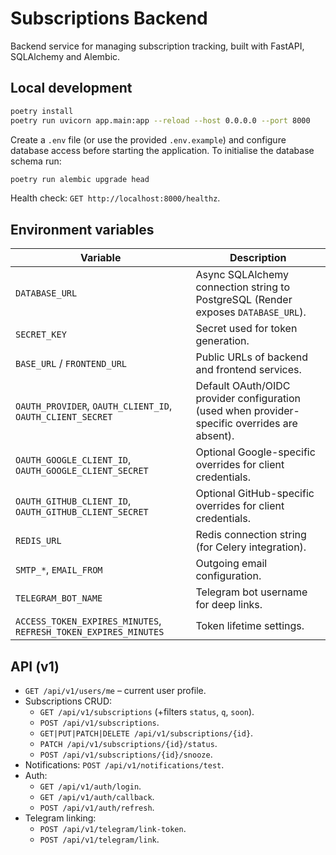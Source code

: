 # Subscriptions Backend

Backend service for managing subscription tracking, built with FastAPI, SQLAlchemy and Alembic.

## Local development

```bash
poetry install
poetry run uvicorn app.main:app --reload --host 0.0.0.0 --port 8000
```

Create a `.env` file (or use the provided `.env.example`) and configure database access before starting the application. To initialise the database schema run:

```bash
poetry run alembic upgrade head
```

Health check: `GET http://localhost:8000/healthz`.

## Environment variables

| Variable | Description |
| --- | --- |
| `DATABASE_URL` | Async SQLAlchemy connection string to PostgreSQL (Render exposes `DATABASE_URL`). |
| `SECRET_KEY` | Secret used for token generation. |
| `BASE_URL` / `FRONTEND_URL` | Public URLs of backend and frontend services. |
| `OAUTH_PROVIDER`, `OAUTH_CLIENT_ID`, `OAUTH_CLIENT_SECRET` | Default OAuth/OIDC provider configuration (used when provider-specific overrides are absent). |
| `OAUTH_GOOGLE_CLIENT_ID`, `OAUTH_GOOGLE_CLIENT_SECRET` | Optional Google-specific overrides for client credentials. |
| `OAUTH_GITHUB_CLIENT_ID`, `OAUTH_GITHUB_CLIENT_SECRET` | Optional GitHub-specific overrides for client credentials. |
| `REDIS_URL` | Redis connection string (for Celery integration). |
| `SMTP_*`, `EMAIL_FROM` | Outgoing email configuration. |
| `TELEGRAM_BOT_NAME` | Telegram bot username for deep links. |
| `ACCESS_TOKEN_EXPIRES_MINUTES`, `REFRESH_TOKEN_EXPIRES_MINUTES` | Token lifetime settings. |

## API (v1)

* `GET /api/v1/users/me` – current user profile.
* Subscriptions CRUD:
  * `GET /api/v1/subscriptions` (+filters `status`, `q`, `soon`).
  * `POST /api/v1/subscriptions`.
  * `GET|PUT|PATCH|DELETE /api/v1/subscriptions/{id}`.
  * `PATCH /api/v1/subscriptions/{id}/status`.
  * `POST /api/v1/subscriptions/{id}/snooze`.
* Notifications: `POST /api/v1/notifications/test`.
* Auth:
  * `GET /api/v1/auth/login`.
  * `GET /api/v1/auth/callback`.
  * `POST /api/v1/auth/refresh`.
* Telegram linking:
  * `POST /api/v1/telegram/link-token`.
  * `POST /api/v1/telegram/link`.
